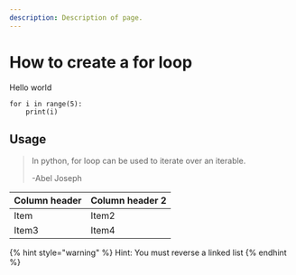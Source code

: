 ```yaml
---
description: Description of page.
---
```


# How to create a for loop

Hello world

```text
for i in range(5):
    print(i)
```

## Usage

> In python, for loop can be used to iterate over an iterable. 
>
> -Abel Joseph

| Column header | Column header 2 |
| :--- | :--- |
| Item | Item2 |
| Item3 | Item4 |

{% hint style="warning" %}
Hint: You must reverse a linked list
{% endhint %}



